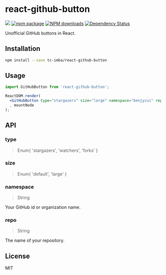 # react-github-button

[![](https://img.shields.io/travis/benjycui/react-github-button.svg?style=flat-square)](https://travis-ci.org/benjycui/react-github-button)
[![npm package](https://img.shields.io/npm/v/react-github-button.svg?style=flat-square)](https://www.npmjs.org/package/react-github-button)
[![NPM downloads](http://img.shields.io/npm/dm/react-github-button.svg?style=flat-square)](https://npmjs.org/package/react-github-button)
[![Dependency Status](https://david-dm.org/benjycui/react-github-button.svg?style=flat-square)](https://david-dm.org/benjycui/react-github-button)

Unofficial GitHub buttons in React.

## Installation

```bash
npm install --save tc-imba/react-github-button
```

## Usage

```jsx
import GitHubButton from 'react-github-button';

ReactDOM.render(
  <GitHubButton type="stargazers" size="large" namespace="benjycui" repo="react-github-button" />
  , mountNode
);
```

## API

### type

> Enum{ 'stargazers', 'watchers', 'forks' }

### size

> Enum{ 'default', 'large' }

### namespace

> String

Your GitHub id or organization name.

### repo

> String

The name of your repository.

## License

MIT
